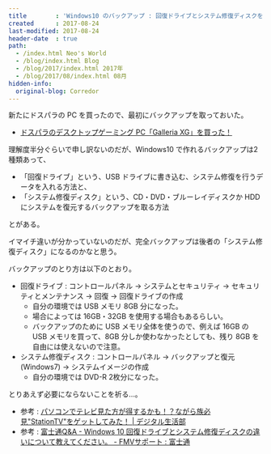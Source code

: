```yaml
---
title        : 'Windows10 のバックアップ : 回復ドライブとシステム修復ディスクを作成した'
created      : 2017-08-24
last-modified: 2017-08-24
header-date  : true
path:
  - /index.html Neo's World
  - /blog/index.html Blog
  - /blog/2017/index.html 2017年
  - /blog/2017/08/index.html 08月
hidden-info:
  original-blog: Corredor
---
```


新たにドスパラの PC を買ったので、最初にバックアップを取っておいた。

- [ドスパラのデスクトップゲーミング PC「Galleria XG」を買った！](/blog/2017/08/08-03.html)

理解度半分ぐらいで申し訳ないのだが、Windows10 で作れるバックアップは2種類あって、

- 「回復ドライブ」という、USB ドライブに書き込む、システム修復を行うデータを入れる方法と、
- 「システム修復ディスク」という、CD・DVD・ブルーレイディスクか HDD にシステムを復元するバックアップを取る方法

とがある。

イマイチ違いが分かっていないのだが、完全バックアップは後者の「システム修復ディスク」になるのかなと思う。

バックアップのとり方は以下のとおり。

- 回復ドライブ : コントロールパネル → システムとセキュリティ → セキュリティとメンテナンス → 回復 → 回復ドライブの作成
  - 自分の環境では USB メモリ 8GB 分になった。
  - 場合によっては 16GB・32GB を使用する場合もあるらしい。
  - バックアップのために USB メモリ全体を使うので、例えば 16GB の USB メモリを買って、8GB 分しか使わなかったとしても、残り 8GB を自由には使えないので注意。
- システム修復ディスク : コントロールパネル → バックアップと復元 (Windows7) → システムイメージの作成
  - 自分の環境では DVD-R 2枚分になった。

とりあえず必要にならないことを祈る…。

- 参考 : [パソコンでテレビ見た方が得するかも！？ながら族必見"StationTV"をゲットしてみた！ | デジタル生活部](http://pcfan.121ware.com/notice/3238/)
- 参考 : [富士通Q&A - Windows 10 回復ドライブとシステム修復ディスクの違いについて教えてください。 - FMVサポート : 富士通](http://www.fmworld.net/cs/azbyclub/qanavi/jsp/qacontents.jsp?PID=1510-8769#case3-1)
